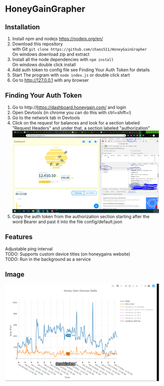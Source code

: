# HoneyGainGrapher
## Installation
  1) Install npm and nodejs https://nodejs.org/en/
  2) Download this repository <br> with Git `git clone https://github.com/chaos511/HoneyGainGrapher`<br>On windows download zip and extract
  3) Install all the node dependencies with `npm install` <br> On windows double click install
  4) Add auth token to config file see Finding Your Auth Token for details
  5) Start The program with `node index.js` or double click start
  6) Go to http://127.0.0.1 with any browser
## Finding Your Auth Token
  1) Go to http://https://dashboard.honeygain.com/ and login
  2) Open Devtools (in chrome you can do this with ctrl+shift+i)
  3) Go to the network tab in Devtools
  4) Click on the request for balances and look for a section labeled "Request Headers" and under that, a section labeled "authorization"
  ![Alt text](/Capture2.PNG?raw=true )
  5) Copy the auth token from the authorization section starting after the word Bearer and past it into the file config/default.json
  
## Features
  Adjustable ping interval<br>
  TODO: Supports custom device titles (on honeygains website)<br>
  TODO: Run in the background as a service<br>
## Image
![Alt text](/Capture.PNG?raw=true )

  
  
  
